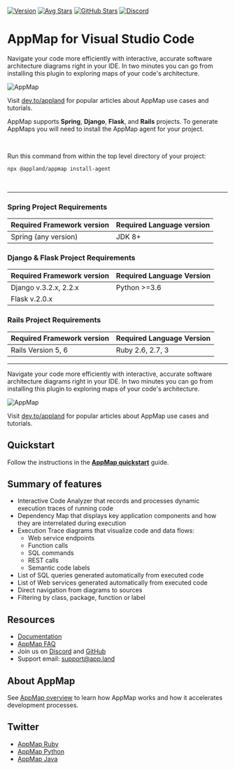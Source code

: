 [![Version](https://img.shields.io/visual-studio-marketplace/v/appland.appmap)](https://marketplace.visualstudio.com/items?itemName=appland.appmap) [![Avg Stars](https://img.shields.io/visual-studio-marketplace/stars/appland.appmap)](https://marketplace.visualstudio.com/items?itemName=appland.appmap)  [![GitHub Stars](https://img.shields.io/github/stars/applandinc/vscode-appland?style=social)](https://marketplace.visualstudio.com/items?itemName=appland.appmap) [![Discord](https://img.shields.io/discord/766016904056930325)](https://discord.com/invite/N9VUap6)
# AppMap for Visual Studio Code

Navigate your code more efficiently with interactive, accurate software architecture diagrams right in your IDE. 
In two minutes you can go from installing this plugin to exploring maps of your code's architecture. 

![AppMap](https://vscode-appmap.s3.us-east-2.amazonaws.com/media/vscode-sidebyside.png)

Visit [dev.to/appland](https://dev.to/appland) for popular articles about AppMap use cases and tutorials.

AppMap supports **Spring**, **Django**, **Flask**, and **Rails** projects. To generate AppMaps you will need to install the AppMap agent for your project.

&nbsp;

Run this command from within the top level directory of your project:
``` bash
npx @appland/appmap install-agent
```  
&nbsp;

---  
### Spring Project Requirements
| Required Framework version | Required Language version |
| -------------------------- | --------------------- |
| Spring (any version)        |       JDK 8+          |

### Django & Flask Project Requirements
| Required Framework version | Required Language Version |
| -------------------------- | ----------------------- |
| Django v.3.2.x, 2.2.x   |  Python >=3.6  |
| Flask  v.2.0.x |

### Rails Project Requirements
| Required Framework version | Required Language Version |
| -------------------------- | --------------------- |
|   Rails Version 5, 6       |   Ruby  2.6, 2.7, 3    |  


---

Navigate your code more efficiently with interactive, accurate software architecture diagrams right in your IDE. In two minutes you can go from installing this plugin to exploring maps of your code's architecture.

![AppMap](https://vscode-appmap.s3.us-east-2.amazonaws.com/media/vscode-sidebyside.png)

Visit [dev.to/appland](https://dev.to/appland) for popular articles about AppMap use cases and tutorials.

## Quickstart
Follow the instructions in the **[AppMap quickstart](https://appland.com/docs/quickstart/)** guide.

## Summary of features
- Interactive Code Analyzer that records and processes dynamic execution traces of running code
- Dependency Map that displays key application components and how they are interrelated during execution 
- Execution Trace diagrams that visualize code and data flows:
  - Web service endpoints
  - Function calls
  - SQL commands
  - REST calls
  - Semantic code labels
- List of SQL queries generated automatically from executed code
- List of Web services generated automatically from executed code
- Direct navigation from diagrams to sources
- Filtering by class, package, function or label


## Resources
- [Documentation](https://appland.com/docs/)
- [AppMap FAQ](https://appland.com/docs/faq.html)
- Join us on [Discord](https://discord.com/invite/N9VUap6) and [GitHub](https://github.com/applandinc/vscode-appland)
- Support email: [support@app.land](mailto:support@app.land)


## About AppMap
See [AppMap overview](https://appland.com/docs/appmap-overview.html) to learn how AppMap works and how it accelerates development processes.


## Twitter
- [AppMap Ruby](https://twitter.com/appmapruby)
- [AppMap Python](https://twitter.com/appmappython)
- [AppMap Java](https://twitter.com/appmapjava)
